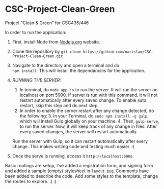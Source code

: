 # CSC-Project-Clean-Green
Project "Clean &amp; Green" for CSC436/446


In order to run the application:

1. First, install Node from [Nodejs.org](https://nodejs.org/en/) website.
2. Clone the repository by `git clone https://github.com/nazislam/CSC-Project-Clean-Green.git`
3. Navigate to the directory and open a terminal and do  
`npm install`. This will install the dependancies for the application.
4. *RUNNING THE SERVER:*
	1. In terminal, do `node app.js` to run the server. It will run the server on localhost on port 5000. If server is run with this command, it will not restart automatically after every saved change. To enable auto restart, skip this step and do next step.
	2. In order to enable the server restart after any change detected, do the following:
		3. In your Terminal, do `sudo npm install -g gulp`, which will install Gulp globally on your machine.
		4. Then, `gulp serve`, to run the server. Now, it will keep track of any change in files. After every saved changes, the server will restart automatically.

	Run the server with Gulp, so it can restart automatically after every change. This makes writing code and testing much easier. :)

5. Once the serve is running, access it `http://localhost:5000`.

Basic routings are setup, I've added a registration form, and signing form and added a sample (empty) stylesheet in `layout.pug`. Comments have been added to describe the code. Add some styles to the template, change the routes to explore. :) :)